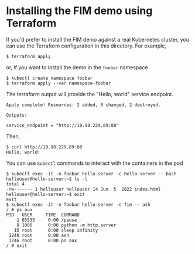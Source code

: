 # Installing the FIM demo using Terraform
If you'd prefer to install the FIM demo against a real Kubernetes cluster, you can use the Terraform configuration in this directory. For example,

```
$ terraform apply
```

or, if you want to install the demo in the `foobar` namespace

```
$ kubectl create namespace foobar
$ terraform apply --var namespace-foobar
```

The terraform output will provide the "Hello, world" service endpoint.

```
Apply complete! Resources: 2 added, 0 changed, 2 destroyed.

Outputs:

service_endpoint = "http://10.98.229.89:80"
```

Then,

```
$ curl http://10.98.229.89:80
Hello, world!
```

You can use `kubectl` commands to interact with the containers in the pod

```
$ kubectl exec -it -n foobar hello-server -c hello-server -- bash
hellouser@hello-server:~$ ls -l
total 4
-rw------- 1 hellouser hellouser 14 Jun  5  2022 index.html
hellouser@hello-server:~$ exit
exit
$ kubectl exec -it -n foobar hello-server -c fim -- ash
/ # ps aux
PID   USER     TIME  COMMAND
    1 65535     0:00 /pause
    8 1000      0:00 python -m http.server
   15 root      0:00 sleep infinity
 1240 root      0:00 ash
 1246 root      0:00 ps aux
/ # exit

```
